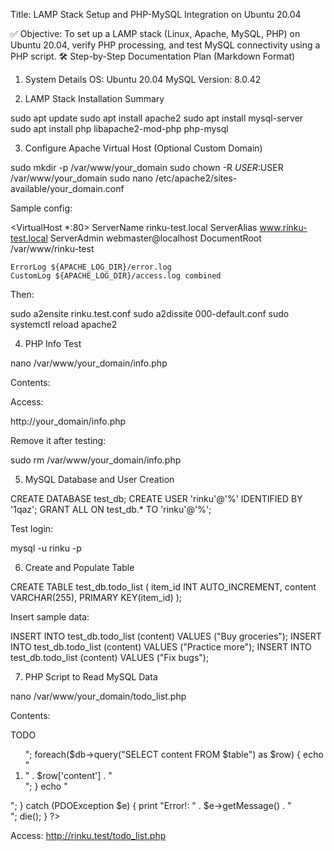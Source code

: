 Title: LAMP Stack Setup and PHP-MySQL Integration on Ubuntu 20.04

✅ Objective:
To set up a LAMP stack (Linux, Apache, MySQL, PHP) on Ubuntu 20.04, verify PHP processing, and test MySQL connectivity using a PHP script.
🛠️ Step-by-Step Documentation Plan (Markdown Format)
1. System Details
OS: Ubuntu 20.04
MySQL Version: 8.0.42



2. LAMP Stack Installation Summary


sudo apt update
sudo apt install apache2
sudo apt install mysql-server
sudo apt install php libapache2-mod-php php-mysql

3. Configure Apache Virtual Host (Optional Custom Domain)

sudo mkdir -p /var/www/your_domain
sudo chown -R $USER:$USER /var/www/your_domain
sudo nano /etc/apache2/sites-available/your_domain.conf

Sample config:

<VirtualHost *:80>
    ServerName rinku-test.local
    ServerAlias www.rinku-test.local
    ServerAdmin webmaster@localhost
    DocumentRoot /var/www/rinku-test

    ErrorLog ${APACHE_LOG_DIR}/error.log
    CustomLog ${APACHE_LOG_DIR}/access.log combined

</VirtualHost>

Then:

sudo a2ensite rinku.test.conf
sudo a2dissite 000-default.conf
sudo systemctl reload apache2


4. PHP Info Test

nano /var/www/your_domain/info.php

Contents:

<?php
phpinfo(); 
?>

Access:

http://your_domain/info.php

Remove it after testing:

sudo rm /var/www/your_domain/info.php

5. MySQL Database and User Creation

CREATE DATABASE test_db;
CREATE USER 'rinku'@'%' IDENTIFIED BY '1qaz';
GRANT ALL ON test_db.* TO 'rinku'@'%';

Test login:

mysql -u rinku -p


6. Create and Populate Table


CREATE TABLE test_db.todo_list (
  item_id INT AUTO_INCREMENT,
  content VARCHAR(255),
  PRIMARY KEY(item_id)
);

Insert sample data:

INSERT INTO test_db.todo_list (content) VALUES ("Buy groceries");
INSERT INTO test_db.todo_list (content) VALUES ("Practice more");
INSERT INTO test_db.todo_list (content) VALUES ("Fix bugs");
 


7. PHP Script to Read MySQL Data

nano /var/www/your_domain/todo_list.php

Contents:

<?php
$user = "rinku";
$password = "1qaz";
$database = "test_db";
$table = "todo_list";

try {
  $db = new PDO("mysql:host=localhost;dbname=$database", $user, $password);
  echo "<h2>TODO</h2><ol>";
  foreach($db->query("SELECT content FROM $table") as $row) {
    echo "<li>" . $row['content'] . "</li>";
  }
  echo "</ol>";
} catch (PDOException $e) {
    print "Error!: " . $e->getMessage() . "<br/>";
    die();
}
?>

Access:
http://rinku.test/todo_list.php
